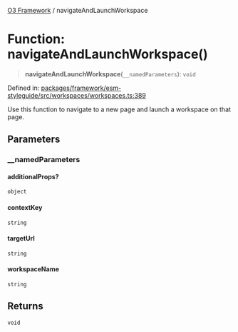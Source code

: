[O3 Framework](../API.md) / navigateAndLaunchWorkspace

# Function: navigateAndLaunchWorkspace()

> **navigateAndLaunchWorkspace**(`__namedParameters`): `void`

Defined in: [packages/framework/esm-styleguide/src/workspaces/workspaces.ts:389](https://github.com/habeshabro/openmrs-esm-core/blob/main/packages/framework/esm-styleguide/src/workspaces/workspaces.ts#L389)

Use this function to navigate to a new page and launch a workspace on that page.

## Parameters

### \_\_namedParameters

#### additionalProps?

`object`

#### contextKey

`string`

#### targetUrl

`string`

#### workspaceName

`string`

## Returns

`void`

